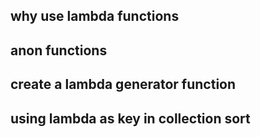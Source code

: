 
## why use lambda functions

## anon functions
## create a lambda generator function

## using lambda as key in collection sort